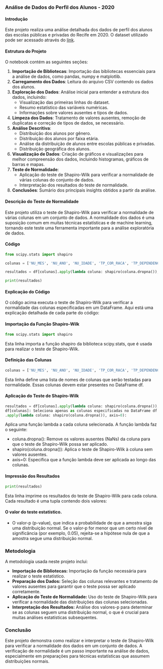 ### Análise de Dados do Perfil dos Alunos - 2020

#### Introdução
Este projeto realiza uma análise detalhada dos dados de perfil dos alunos das escolas públicas e privadas do Recife em 2020. O dataset utilizado pode ser acessado através do [link](http://dados.recife.pe.gov.br/dataset/2015a954-4f3a-4ff2-84a1-f915feffd9ac/resource/6d9b3998-85fd-4c8a-9ec2-9932b9e5b90d/download/alunos.csv).

#### Estrutura do Projeto
O notebook contém as seguintes seções:

1. **Importação de Bibliotecas**: Importação das bibliotecas essenciais para a análise de dados, como pandas, numpy e matplotlib.
2. **Carregamento dos Dados**: Leitura do arquivo CSV contendo os dados dos alunos.
3. **Exploração dos Dados**: Análise inicial para entender a estrutura dos dados, incluindo:
    - Visualização das primeiras linhas do dataset.
    - Resumo estatístico das variáveis numéricas.
    - Informações sobre valores ausentes e tipos de dados.
4. **Limpeza dos Dados**: Tratamento de valores ausentes, remoção de duplicatas e correção de tipos de dados, se necessário.
5. **Análise Descritiva**:
    - Distribuição dos alunos por gênero.
    - Distribuição dos alunos por faixa etária.
    - Análise da distribuição de alunos entre escolas públicas e privadas.
    - Distribuição geográfica dos alunos.
6. **Visualização de Dados**: Criação de gráficos e visualizações para melhor compreensão dos dados, incluindo histogramas, gráficos de barras e mapas.
7. **Teste de Normalidade**:
    - Aplicação do teste de Shapiro-Wilk para verificar a normalidade de várias colunas do conjunto de dados.
    - Interpretação dos resultados do teste de normalidade.
8. **Conclusões**: Sumário dos principais insights obtidos a partir da análise.

#### Descrição do Teste de Normalidade
Este projeto utiliza o teste de Shapiro-Wilk para verificar a normalidade de várias colunas em um conjunto de dados. A normalidade dos dados é uma suposição comum em muitas técnicas estatísticas e de machine learning, tornando este teste uma ferramenta importante para a análise exploratória de dados.

#### Código
```python
from scipy.stats import shapiro

colunas = ['NU_MES', 'NU_ANO', 'NU_IDADE', 'TP_COR_RACA', 'TP_DEPENDENCIA', 'TP_LOCALIZACAO', 'IN_NECESSIDADE_ESPECIAL']

resultados = df[colunas].apply(lambda coluna: shapiro(coluna.dropna()), axis=0)

print(resultados)
```

#### Explicação do Código
O código acima executa o teste de Shapiro-Wilk para verificar a normalidade das colunas especificadas em um DataFrame. Aqui está uma explicação detalhada de cada parte do código:

#### Importação da Função Shapiro-Wilk
```python
from scipy.stats import shapiro
```
Esta linha importa a função shapiro da biblioteca scipy.stats, que é usada para realizar o teste de Shapiro-Wilk.

#### Definição das Colunas
```python
colunas = ['NU_MES', 'NU_ANO', 'NU_IDADE', 'TP_COR_RACA', 'TP_DEPENDENCIA', 'TP_LOCALIZACAO', 'IN_NECESSIDADE_ESPECIAL']
```
Esta linha define uma lista de nomes de colunas que serão testadas para normalidade. Essas colunas devem estar presentes no DataFrame df.

#### Aplicação do Teste de Shapiro-Wilk
```python
resultados = df[colunas].apply(lambda coluna: shapiro(coluna.dropna()), axis=0)
df[colunas]: Seleciona apenas as colunas especificadas no DataFrame df.
.apply(lambda coluna: shapiro(coluna.dropna()), axis=0):
```
Aplica uma função lambda a cada coluna selecionada. A função lambda faz o seguinte:
- coluna.dropna(): Remove os valores ausentes (NaNs) da coluna para que o teste de Shapiro-Wilk possa ser aplicado.
- shapiro(coluna.dropna()): Aplica o teste de Shapiro-Wilk à coluna sem valores ausentes.
- axis=0: Especifica que a função lambda deve ser aplicada ao longo das colunas.
 
#### Impressão dos Resultados
```python
print(resultados)
```
Esta linha imprime os resultados do teste de Shapiro-Wilk para cada coluna. Cada resultado é uma tupla contendo dois valores:

#### O valor do teste estatístico.
- O valor-p (p-value), que indica a probabilidade de que a amostra siga uma distribuição normal. Se o valor-p for menor que um certo nível de significância (por exemplo, 0.05), rejeita-se a hipótese nula de que a amostra segue uma distribuição normal.

### Metodologia
A metodologia usada neste projeto inclui:

- **Importação de Bibliotecas:** Importação da função necessária para realizar o teste estatístico.
- **Preparação dos Dados:** Seleção das colunas relevantes e tratamento de valores ausentes para garantir que o teste possa ser aplicado corretamente.
- **Aplicação do Teste de Normalidade:** Uso do teste de Shapiro-Wilk para verificar a normalidade das distribuições das colunas selecionadas.
- **Interpretação dos Resultados:** Análise dos valores-p para determinar se as colunas seguem uma distribuição normal, o que é crucial para muitas análises estatísticas subsequentes.

### Conclusão
Este projeto demonstra como realizar e interpretar o teste de Shapiro-Wilk para verificar a normalidade dos dados em um conjunto de dados. A verificação de normalidade é um passo importante na análise de dados, especialmente em preparações para técnicas estatísticas que assumem distribuições normais.
